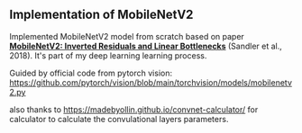 ## Implementation of MobileNetV2

Implemented MobileNetV2 model from scratch based on paper **[MobileNetV2: Inverted Residuals and Linear Bottlenecks](https://arxiv.org/abs/1801.04381)** (Sandler et al., 2018). It's part of my deep learning learning process.

Guided by official code from pytorch vision: https://github.com/pytorch/vision/blob/main/torchvision/models/mobilenetv2.py

also thanks to https://madebyollin.github.io/convnet-calculator/ for calculator to calculate the convulational layers parameters.
